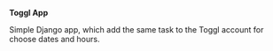 **Toggl App**

Simple Django app, which add the same task to the Toggl account for choose dates and hours.